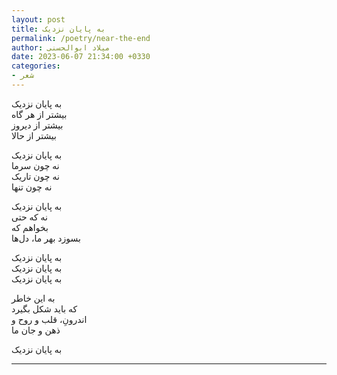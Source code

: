 ```yaml
---
layout: post
title: به پایان نزدیک
permalink: /poetry/near-the-end
author: میلاد ابوالحسنی
date: 2023-06-07 21:34:00 +0330
categories: 
- شعر
---
```


به پایان نزدیک  
بیشتر از هر گاه  
بیشتر از دیروز  
بیشتر از حالا

به پایان نزدیک  
نه چون سرما  
نه چون تاریک  
نه چون تنها

به پایان نزدیک  
نه که حتی  
بخواهم که  
بسوزد بهر ما، دل‌ها

به پایان نزدیک  
به پایان نزدیک  
به پایان نزدیک

به این خاطر  
که باید شکل بگیرد  
اندرونِ، قلب و روح و  
ذهن و جان ما

به پایان نزدیک

---

